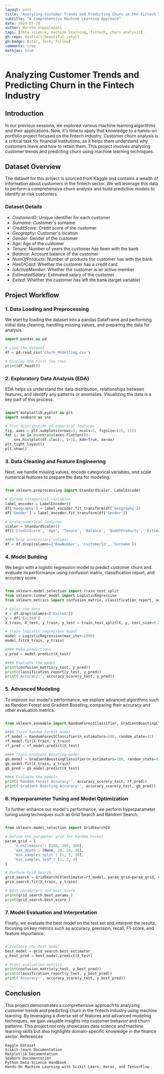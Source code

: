 ```yaml
---
layout: post
title: "Analyzing Customer Trends and Predicting Churn in the Fintech Industry"
subtitle: "A Comprehensive Machine Learning Approach"
date: 2024-07-20
author: Harsha Vuppalapati
tags: [data science, machine learning, fintech, churn analysis]
gh-repo: daattali/beautiful-jekyll
gh-badge: [star, fork, follow]
comments: true
mathjax: true
---
```


# Analyzing Customer Trends and Predicting Churn in the Fintech Industry

## Introduction

In our previous sessions, we explored various machine learning algorithms and their applications. Now, it's time to apply that knowledge to a hands-on portfolio project focused on the fintech industry. Customer churn analysis is a critical task for financial institutions, as it helps them understand why customers leave and how to retain them. This project involves analyzing customer trends and predicting churn using machine learning techniques.

## Dataset Overview

The dataset for this project is sourced from Kaggle and contains a wealth of information about customers in the fintech sector. We will leverage this data to perform a comprehensive churn analysis and build predictive models to identify at-risk customers.

### Dataset Details
- *CustomerID*: Unique identifier for each customer
- *Surname*: Customer's surname
- *CreditScore*: Credit score of the customer
- *Geography*: Customer's location
- *Gender*: Gender of the customer
- *Age*: Age of the customer
- *Tenure*: Number of years the customer has been with the bank
- *Balance*: Account balance of the customer
- *NumOfProducts*: Number of products the customer has with the bank
- *HasCrCard*: Whether the customer has a credit card
- *IsActiveMember*: Whether the customer is an active member
- *EstimatedSalary*: Estimated salary of the customer
- *Exited*: Whether the customer has left the bank (target variable)

## Project Workflow

### 1. Data Loading and Preprocessing

We start by loading the dataset into a pandas DataFrame and performing initial data cleaning, handling missing values, and preparing the data for analysis.

```python
import pandas as pd

# Load the dataset
df = pd.read_csv('Churn_Modelling.csv')

# Display the first few rows
print(df.head())
```
### 2. Exploratory Data Analysis (EDA)

EDA helps us understand the data distribution, relationships between features, and identify any patterns or anomalies. Visualizing the data is a key part of this process.

```python

import matplotlib.pyplot as plt
import seaborn as sns

# Plot distribution of numerical features
fig, axes = plt.subplots(nrows=3, ncols=3, figsize=(15, 15))
for i, ax in enumerate(axes.flatten()):
    sns.histplot(df.iloc[:, i+3], kde=True, ax=ax)
plt.tight_layout()
plt.show()
``` 
### 3. Data Cleaning and Feature Engineering

Next, we handle missing values, encode categorical variables, and scale numerical features to prepare the data for modeling.

```python

from sklearn.preprocessing import StandardScaler, LabelEncoder

# Encode categorical variables
label_encoder = LabelEncoder()
df['Geography'] = label_encoder.fit_transform(df['Geography'])
df['Gender'] = label_encoder.fit_transform(df['Gender'])

# Scale numerical features
scaler = StandardScaler()
df[['CreditScore', 'Age', 'Tenure', 'Balance', 'NumOfProducts', 'EstimatedSalary']] = scaler.fit_transform(df[['CreditScore', 'Age', 'Tenure', 'Balance', 'NumOfProducts', 'EstimatedSalary']])

#### Drop unnecessary columns
df = df.drop(columns=['RowNumber', 'CustomerId', 'Surname'])
```
### 4. Model Building

We begin with a logistic regression model to predict customer churn and evaluate its performance using confusion matrix, classification report, and accuracy score.

```python

from sklearn.model_selection import train_test_split
from sklearn.linear_model import LogisticRegression
from sklearn.metrics import confusion_matrix, classification_report, accuracy_score

# Split the data
X = df.drop(columns=['Exited'])
y = df['Exited']
X_train, X_test, y_train, y_test = train_test_split(X, y, test_size=0.2, random_state=42)

# Train logistic regression model
model = LogisticRegression(max_iter=1000)
model.fit(X_train, y_train)

#### Make predictions
y_pred = model.predict(X_test)

#### Evaluate the model
print(confusion_matrix(y_test, y_pred))
print(classification_report(y_test, y_pred))
print('Accuracy:', accuracy_score(y_test, y_pred))
```
### 5. Advanced Modeling

To improve our model's performance, we explore advanced algorithms such as Random Forest and Gradient Boosting, comparing their accuracy and other evaluation metrics.

```python

from sklearn.ensemble import RandomForestClassifier, GradientBoostingClassifier

#### Train Random Forest model
rf_model = RandomForestClassifier(n_estimators=100, random_state=42)
rf_model.fit(X_train, y_train)
rf_pred = rf_model.predict(X_test)

#### Train Gradient Boosting model
gb_model = GradientBoostingClassifier(n_estimators=100, random_state=42)
gb_model.fit(X_train, y_train)
gb_pred = gb_model.predict(X_test)

#### Evaluate the models
print('Random Forest Accuracy:', accuracy_score(y_test, rf_pred))
print('Gradient Boosting Accuracy:', accuracy_score(y_test, gb_pred))
```
### 6. Hyperparameter Tuning and Model Optimization

To further enhance our model's performance, we perform hyperparameter tuning using techniques such as Grid Search and Random Search.

```python

from sklearn.model_selection import GridSearchCV

# Define the parameter grid for Random Forest
param_grid = {
    'n_estimators': [100, 200, 300],
    'max_depth': [None, 10, 20, 30],
    'min_samples_split': [2, 5, 10],
    'min_samples_leaf': [1, 2, 4]
}

# Perform Grid Search
grid_search = GridSearchCV(estimator=rf_model, param_grid=param_grid, cv=3, n_jobs=-1, verbose=2)
grid_search.fit(X_train, y_train)

# Best parameters and best score
print(grid_search.best_params_)
print(grid_search.best_score_)
```
### 7. Model Evaluation and Interpretation

Finally, we evaluate the best model on the test set and interpret the results, focusing on key metrics such as accuracy, precision, recall, F1-score, and feature importance.

```python

# Evaluate the best model
best_model = grid_search.best_estimator_
y_best_pred = best_model.predict(X_test)

# Print evaluation metrics
print(confusion_matrix(y_test, y_best_pred))
print(classification_report(y_test, y_best_pred))
print('Accuracy:', accuracy_score(y_test, y_best_pred))
```
## Conclusion

This project demonstrates a comprehensive approach to analyzing customer trends and predicting churn in the fintech industry using machine learning. By leveraging a diverse set of features and advanced modeling techniques, we gain valuable insights into customer behavior and churn patterns. This project not only showcases data science and machine learning skills but also highlights domain-specific knowledge in the finance sector.
References

    Kaggle Dataset
    Scikit-learn Documentation
    Matplotlib Documentation
    Seaborn Documentation
    Python Data Science Handbook
    Hands-On Machine Learning with Scikit-Learn, Keras, and TensorFlow
